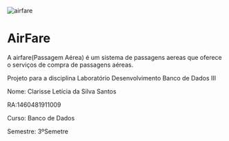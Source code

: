 ![airfare](https://user-images.githubusercontent.com/51199730/112864696-7190c180-908e-11eb-9b9a-550f2e25ede7.gif)
# AirFare
A airfare(Passagem Aérea) é um sistema de passagens aereas que oferece o serviços de compra de passagens aéreas. 

Projeto para a disciplina Laboratório Desenvolvimento Banco de Dados III  

Nome: Clarisse Letícia da Silva Santos

RA:1460481911009

Curso: Banco de Dados

Semestre: 3ºSemetre
